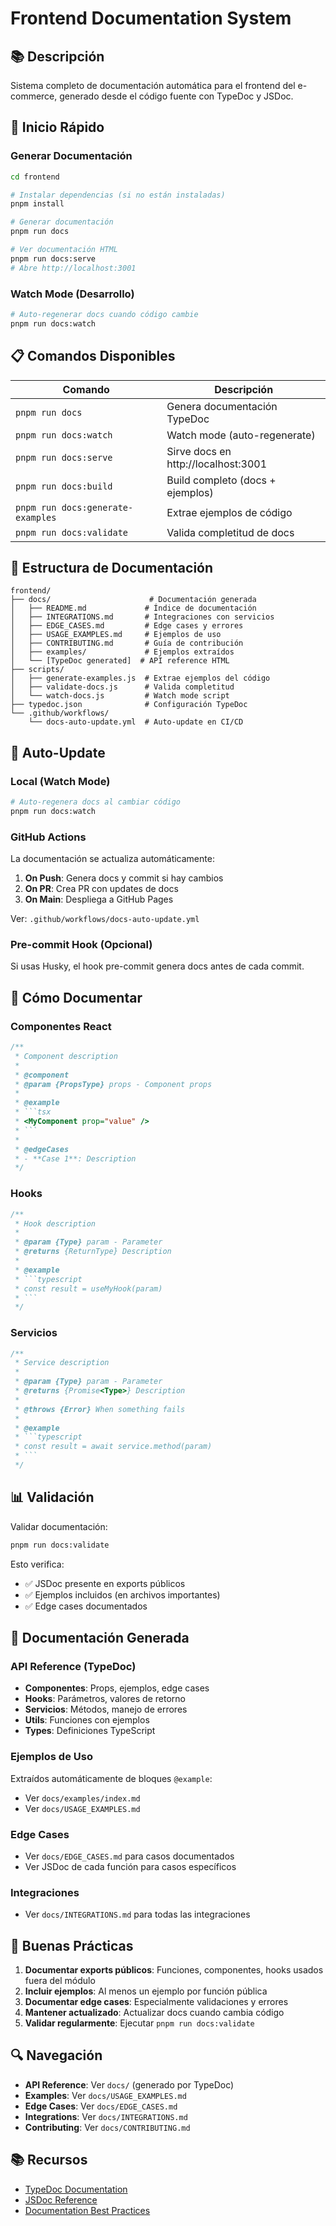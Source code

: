 # Frontend Documentation System

## 📚 Descripción

Sistema completo de documentación automática para el frontend del e-commerce, generado desde el código fuente con TypeDoc y JSDoc.

## 🚀 Inicio Rápido

### Generar Documentación

```bash
cd frontend

# Instalar dependencias (si no están instaladas)
pnpm install

# Generar documentación
pnpm run docs

# Ver documentación HTML
pnpm run docs:serve
# Abre http://localhost:3001
```

### Watch Mode (Desarrollo)

```bash
# Auto-regenerar docs cuando código cambie
pnpm run docs:watch
```

## 📋 Comandos Disponibles

| Comando | Descripción |
|---------|-------------|
| `pnpm run docs` | Genera documentación TypeDoc |
| `pnpm run docs:watch` | Watch mode (auto-regenerate) |
| `pnpm run docs:serve` | Sirve docs en http://localhost:3001 |
| `pnpm run docs:build` | Build completo (docs + ejemplos) |
| `pnpm run docs:generate-examples` | Extrae ejemplos de código |
| `pnpm run docs:validate` | Valida completitud de docs |

## 📁 Estructura de Documentación

```
frontend/
├── docs/                      # Documentación generada
│   ├── README.md             # Índice de documentación
│   ├── INTEGRATIONS.md       # Integraciones con servicios
│   ├── EDGE_CASES.md         # Edge cases y errores
│   ├── USAGE_EXAMPLES.md     # Ejemplos de uso
│   ├── CONTRIBUTING.md       # Guía de contribución
│   ├── examples/             # Ejemplos extraídos
│   └── [TypeDoc generated]  # API reference HTML
├── scripts/
│   ├── generate-examples.js  # Extrae ejemplos del código
│   ├── validate-docs.js      # Valida completitud
│   └── watch-docs.js         # Watch mode script
├── typedoc.json              # Configuración TypeDoc
└── .github/workflows/
    └── docs-auto-update.yml  # Auto-update en CI/CD
```

## 🔄 Auto-Update

### Local (Watch Mode)

```bash
# Auto-regenera docs al cambiar código
pnpm run docs:watch
```

### GitHub Actions

La documentación se actualiza automáticamente:

1. **On Push**: Genera docs y commit si hay cambios
2. **On PR**: Crea PR con updates de docs
3. **On Main**: Despliega a GitHub Pages

Ver: `.github/workflows/docs-auto-update.yml`

### Pre-commit Hook (Opcional)

Si usas Husky, el hook pre-commit genera docs antes de cada commit.

## 📝 Cómo Documentar

### Componentes React

```typescript
/**
 * Component description
 * 
 * @component
 * @param {PropsType} props - Component props
 * 
 * @example
 * ```tsx
 * <MyComponent prop="value" />
 * ```
 * 
 * @edgeCases
 * - **Case 1**: Description
 */
```

### Hooks

```typescript
/**
 * Hook description
 * 
 * @param {Type} param - Parameter
 * @returns {ReturnType} Description
 * 
 * @example
 * ```typescript
 * const result = useMyHook(param)
 * ```
 */
```

### Servicios

```typescript
/**
 * Service description
 * 
 * @param {Type} param - Parameter
 * @returns {Promise<Type>} Description
 * 
 * @throws {Error} When something fails
 * 
 * @example
 * ```typescript
 * const result = await service.method(param)
 * ```
 */
```

## 📊 Validación

Validar documentación:

```bash
pnpm run docs:validate
```

Esto verifica:
- ✅ JSDoc presente en exports públicos
- ✅ Ejemplos incluidos (en archivos importantes)
- ✅ Edge cases documentados

## 📖 Documentación Generada

### API Reference (TypeDoc)

- **Componentes**: Props, ejemplos, edge cases
- **Hooks**: Parámetros, valores de retorno
- **Servicios**: Métodos, manejo de errores
- **Utils**: Funciones con ejemplos
- **Types**: Definiciones TypeScript

### Ejemplos de Uso

Extraídos automáticamente de bloques `@example`:
- Ver `docs/examples/index.md`
- Ver `docs/USAGE_EXAMPLES.md`

### Edge Cases

- Ver `docs/EDGE_CASES.md` para casos documentados
- Ver JSDoc de cada función para casos específicos

### Integraciones

- Ver `docs/INTEGRATIONS.md` para todas las integraciones

## 🎯 Buenas Prácticas

1. **Documentar exports públicos**: Funciones, componentes, hooks usados fuera del módulo
2. **Incluir ejemplos**: Al menos un ejemplo por función pública
3. **Documentar edge cases**: Especialmente validaciones y errores
4. **Mantener actualizado**: Actualizar docs cuando cambia código
5. **Validar regularmente**: Ejecutar `pnpm run docs:validate`

## 🔍 Navegación

- **API Reference**: Ver `docs/` (generado por TypeDoc)
- **Examples**: Ver `docs/USAGE_EXAMPLES.md`
- **Edge Cases**: Ver `docs/EDGE_CASES.md`
- **Integrations**: Ver `docs/INTEGRATIONS.md`
- **Contributing**: Ver `docs/CONTRIBUTING.md`

## 📚 Recursos

- [TypeDoc Documentation](https://typedoc.org/)
- [JSDoc Reference](https://jsdoc.app/)
- [Documentation Best Practices](./docs/CONTRIBUTING.md)

